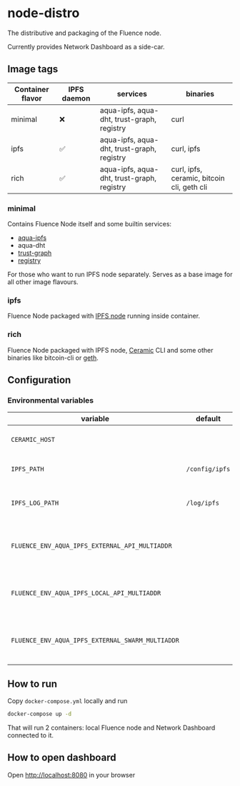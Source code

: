 # node-distro

The distributive and packaging of the Fluence node.

Currently provides Network Dashboard as a side-car.

## Image tags

| Container flavor | IPFS daemon | services                                   | binaries                                   |
| ---------------- | ----------- | ------------------------------------------ | ------------------------------------------ |
| minimal          | ❌           | aqua-ipfs, aqua-dht, trust-graph, registry | curl                                       |
| ipfs             | ✅           | aqua-ipfs, aqua-dht, trust-graph, registry | curl, ipfs                                 |
| rich             | ✅           | aqua-ipfs, aqua-dht, trust-graph, registry | curl, ipfs, ceramic, bitcoin cli, geth cli |

### minimal

Contains Fluence Node itself and some builtin services:

- [aqua-ipfs](https://github.com/fluencelabs/aqua-ipfs)
- aqua-dht
- [trust-graph](https://github.com/fluencelabs/trust-graph)
- [registry](https://github.com/fluencelabs/registry)

For those who want to run IPFS node separately. Serves as a base image for all
other image flavours.

### ipfs

Fluence Node packaged with
[IPFS node](https://docs.ipfs.io/how-to/command-line-quick-start/#take-your-node-online)
running inside container.

### rich

Fluence Node packaged with IPFS node,
[Ceramic](https://developers.ceramic.network/learn/welcome/) CLI and some other
binaries like bitcoin-cli or
[geth](https://geth.ethereum.org/docs/interface/command-line-options).

## Configuration

### Environmental variables

| variable                                         | default        | description                                 |
| ------------------------------------------------ | -------------- | ------------------------------------------- |
| `CERAMIC_HOST`                                   |                | ceramic daemon address                      |
| `IPFS_PATH`                                      | `/config/ipfs` | IPFS node data directory                    |
| `IPFS_LOG_PATH`                                  | `/log/ipfs`    | directory where IPFS will store its logs    |
| `FLUENCE_ENV_AQUA_IPFS_EXTERNAL_API_MULTIADDR`   |                | IPFS node address used by aqua-ipfs builtin |
| `FLUENCE_ENV_AQUA_IPFS_LOCAL_API_MULTIADDR`      |                | IPFS node address used by aqua-ipfs builtin |
| `FLUENCE_ENV_AQUA_IPFS_EXTERNAL_SWARM_MULTIADDR` |                | IPFS node address used by aqua-ipfs builtin |

## How to run

Copy `docker-compose.yml` locally and run

```bash
docker-compose up -d
```

That will run 2 containers: local Fluence node and Network Dashboard connected
to it.

## How to open dashboard

Open [http://localhost:8080](http://localhost:8080) in your browser
